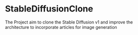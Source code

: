 # StableDiffusionClone
The Project aim to clone the Stable Diffusion v1 and improve the architecture to incorporate articles for image generation
